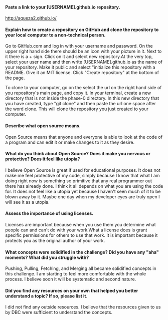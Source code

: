 #### Paste a link to your [USERNAME].github.io repository.

 http://aqueza2.github.io/

#### Explain how to create a repository on GitHub and clone the repository to your local computer to a non-technical person.

 Go to GitHub.com and log in with your username and password. On the upper right hand side there should be an icon with your picture in it. Next to it there is a + sign. Click on it and select new repository.At the very top, select your user name and then write [USERNAME].github.io as the name of your repository. Make it public and select "initialize this repository with a README. Give it an MIT license. Click "Create repository" at the bottom of the page.

 To clone to your computer, go on the select the url on the right hand side of you repository's main page, and copy it. In your terminal, create a new directory that is not inside the phase-0 directory. In this new directory that you have created, type "git clone" and then paste the url one space after the word clone. This will clone the repository you just created to your computer.
#### Describe what open source means.

 Open Source means that anyone and everyone is able to look at the code of a program and can edit it or make changes to it as they desire.

#### What do you think about Open Source? Does it make you nervous or protective? Does it feel like utopia?

 I believe Open Source is great if used for educational purposes. It does not make me feel protective of my code, simply because I know that what I am doing right now is something so primitive that any real programmer out there has already done. I think it all depends on what you are using the code for. It does not feel like a utopia yet because I haven't seen much of it to be blown away by it. Maybe one day when my developer eyes are truly open I will see it as a utopia.

#### Assess the importance of using licenses.

 Licenses are important because when you use them you determine what people can and can't do with your work.What a license does is grant specific permissions for others to use that work. It is important because it protects you as the original author of your work.

#### What concepts were solidified in the challenge? Did you have any "aha" moments? What did you struggle with?

 Pushing, Pulling, Fetching, and Merging all became solidified concepts in this challenge. I am starting to feel more comfortable with the whole process. I believe soon it will be systematic and second nature.

#### Did you find any resources on your own that helped you better understand a topic? If so, please list it.
 I did not find any outside resources. I believe that the resources given to us by DBC were sufficient to understand the concepts.